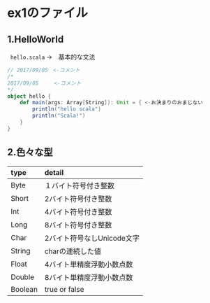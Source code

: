# ex1のファイル  
## 1.HelloWorld  
``` hello.scala``` ->　基本的な文法  
``` hello.scala
// 2017/09/05　<-コメント
/*
2017/09/05　　　<-コメント
*/
object hello {
	def main(args: Array[String]): Unit = { <-お決まりのおまじない
		println("hello scala")
		println("Scala!")
	}
}
```
## 2.色々な型  
|type |detail |
|:---------|:---------|  
| Byte|１バイト符号付き整数|
| Short|2バイト符号付き整数|
| Int|4バイト符号付き整数|
| Long|8バイト符号付き整数|
| Char|2バイト符号なしUnicode文字|
| String|charの連続した値|
| Float|4バイト単精度浮動小数点数|
| Double|8バイト単精度浮動小数点数|
| Boolean|true or false|

